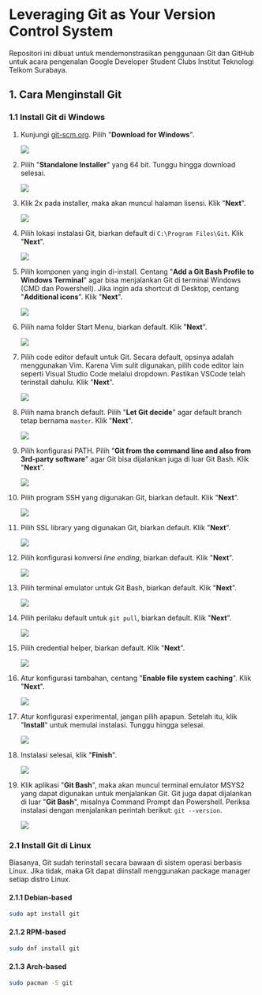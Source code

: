 # Leveraging Git as Your Version Control System

Repositori ini dibuat untuk mendemonstrasikan penggunaan Git dan GitHub untuk acara pengenalan Google Developer Student Clubs Institut Teknologi Telkom Surabaya.

## 1. Cara Menginstall Git


### 1.1 Install Git di Windows

1. Kunjungi [git-scm.org](https://git-scm.org). Pilih "**Download for Windows**".

    ![](./assets/1.%20Kunjungi%20web%20git-scm.com.png)

2. Pilih "**Standalone Installer**" yang 64 bit. Tunggu hingga download selesai.

    ![](./assets/2.%20Pilih%20standalone%20installer%2064-bit.png)

3. Klik 2x pada installer, maka akan muncul halaman lisensi. Klik "**Next**".

    ![](./assets/3.%20Klik%20installer,%20maka%20akan%20muncul%20halaman%20lisensi.png)

4. Pilih lokasi instalasi Git, biarkan default di `C:\Program Files\Git`. Klik "**Next**".

    ![](./assets/4.%20Pilih%20lokasi%20instalasi%20Git.png)

5. Pilih komponen yang ingin di-install. Centang "**Add a Git Bash Profile to Windows Terminal**" agar bisa menjalankan Git di terminal Windows (CMD dan Powershell). Jika ingin ada shortcut di Desktop, centang "**Additional icons**". Klik "**Next**".

    ![](./assets/5.%20Pilih%20komponen%20yang%20akan%20diinstall.png)

6. Pilih nama folder Start Menu, biarkan default. Klik "**Next**".

    ![](./assets/6.%20Pilih%20nama%20shortcut.png)

7. Pilih code editor default untuk Git. Secara default, opsinya adalah menggunakan Vim. Karena Vim sulit digunakan, pilih code editor lain seperti Visual Studio Code melalui dropdown. Pastikan VSCode telah terinstall dahulu. Klik "**Next**".

    ![](./assets/7.%20Pilih%20default%20code%20editor.png)

8. Pilih nama branch default. Pilih "**Let Git decide**" agar default branch tetap bernama `master`. Klik "**Next**".

    ![](./assets/8.%20Pilih%20nama%20branch%20default.png)

9. Pilih konfigurasi PATH. Pilih "**Git from the command line and also from 3rd-party software**" agar Git bisa dijalankan juga di luar Git Bash. Klik "**Next**".

    ![](./assets/9.%20Pilih%20konfigurasi%20PATH.png)

10. Pilih program SSH yang digunakan Git, biarkan default. Klik "**Next**".

    ![](./assets/10.%20Pilih%20bundled%20SSH.png)

11. Pilih SSL library yang digunakan Git, biarkan default. Klik "**Next**".

    ![](./assets/11.%20Pilih%20OpenSSL%20library.png)

12. Pilih konfigurasi konversi *line ending*, biarkan default. Klik "**Next**".

    ![](./assets/12.%20Pilih%20checkout%20Windows-style.png)

13. Pilih terminal emulator untuk Git Bash, biarkan default. Klik "**Next**".

    ![](./assets/13.%20Pilih%20MinTTY%20sebagai%20terminal%20emulator.png)

14. Pilih perilaku default untuk `git pull`, biarkan default. Klik "**Next**".

    ![](./assets/14.%20Pilih%20default%20behaviour%20untuk%20git%20pull.png)

15. Pilih credential helper, biarkan default. Klik "**Next**".

    ![](./assets/15.%20Pilih%20Git%20Credential%20Manager.png)

16. Atur konfigurasi tambahan, centang "**Enable file system caching**". Klik "**Next**".

    ![](./assets/16.%20Pilih%20enable%20file%20system%20caching.png)

17. Atur konfigurasi experimental, jangan pilih apapun. Setelah itu, klik "**Install**" untuk memulai instalasi. Tunggu hingga selesai.

    ![](./assets/17.%20Jangan%20pilih%20fitur%20experimental.png)

18. Instalasi selesai, klik "**Finish**".

    ![](./assets/18.%20Instalasi%20telah%20selesai.png)

19. Klik aplikasi "**Git Bash**", maka akan muncul terminal emulator MSYS2 yang dapat digunakan untuk menjalankan Git. Git juga dapat dijalankan di luar "**Git Bash**", misalnya Command Prompt dan Powershell. Periksa instalasi dengan menjalankan perintah berikut: `git --version`. 

    ![](./assets/19.%20Git%20bisa%20diakses%20di%20MSYS2%20maupun%20terminal%20bawaan%20Windows.png)

### 2.1 Install Git di Linux

Biasanya, Git sudah terinstall secara bawaan di sistem operasi berbasis Linux. Jika tidak, maka Git dapat diinstall menggunakan package manager setiap distro Linux.

#### 2.1.1 Debian-based

```bash
sudo apt install git
```

#### 2.1.2 RPM-based

```bash
sudo dnf install git
```

#### 2.1.3 Arch-based

```bash
sudo pacman -S git
```



